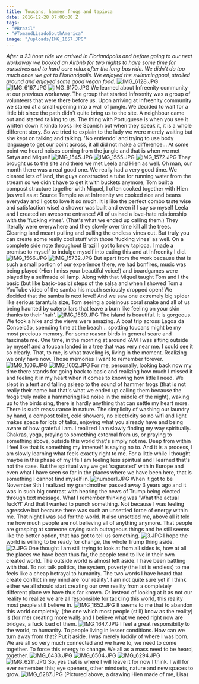```yaml
---
title: Toucans, hammer frogs and tapioca
date: 2016-12-28 07:00:00 Z
tags:
- "#Brazil"
- "#TomandLisadoSouthAmerica"
image: "/uploads/IMG_1657.JPG"
---
```


*After a 23 hour ride we arrived in Florianópolis and before going to our next workaway we booked an Airbnb for two nights to have some time for ourselves and to hard core relax after the long bus ride. We didn't do too much once we got to Florianópolis. We enjoyed the swimmingpool, strolled around and enjoyed some good vegan food.*<!--more-->
![IMG_6128.JPG](/uploads/IMG_6128.JPG)
![IMG_6167.JPG](/uploads/IMG_6167.JPG)
![IMG_6170.JPG](/uploads/IMG_6170.JPG)
We learned about Infreenity community at our previous workaway. The group that started Infreenity was a group of volunteers that were there before us. Upon arriving at Infreenity community we stared at a small opening into a wall of jungle. We decided to wait for a little bit since the path didn't quite bring us to the site. A neighbour came out and started talking to us. The thing with Portuguese is when you see it written down it kinda looks like Spanish but when they speak it, it is a whole different story. So we tried to explain to the lady we were merely waiting but she kept on talking and talking. 'No entiendo' and trying to use body language to get our point across, it all did not make a difference... At some point we heard noises coming from the jungle and that is when we met Satya and Miquel!
![IMG_1545.JPG](/uploads/IMG_1545.JPG)
![IMG_1555.JPG](/uploads/IMG_1555.JPG)
![IMG_1572.JPG](/uploads/IMG_1572.JPG)
They brought us to the site and there we met Leela and Hien as well. Oh man, our month there was a real good one. We really had a very good time. We cleared lots of land, the guys constructed a tube for running water from the stream so we didn't have to get it with buckets anymore, Tom built a compost structure together with Miquel, I often cooked together with Hien (as well as at Source Temple as at Infreenity we cooked rice and beans everyday and I got to love it so much. It is like the perfect combo taste wise and satisfaction wise) a shower was built and even if I say so myself Leela and I created an awesome entrance! All of us had a love-hate relationship with the 'fucking vines'. (That's what we ended up calling them.) They literally were everywhere and they slowly over time kill all the trees. Clearing land meant pulling and pulling the endless vines out. But truly you can create some really cool stuff with those 'fucking vines' as well. On a complete side note throughout Brazil I got to know tapioca. I made a promise to myself to indulge myself into eating this and at Infreenity I did.
![IMG_1566.JPG](/uploads/IMG_1566.JPG)
![IMG_15732.JPG](/uploads/IMG_15732.JPG)
But apart from the work because that is such a small portion of our experience there, we had bonfires, music was being played (Hien I miss your beautiful voice!) and boardgames were played by a selfmade oil lamp. Along with that Miquel taught Tom and I the basic (but like basic-basic) steps of the salsa and when I showed Tom a YouTube video of the samba his mouth seriously dropped open! We decided that the samba is next level! And we saw one extremely big spider like serious tarantula size, Tom seeing a poisinous coral snake and all of us being haunted by caterpillars that leave a burn like feeling on your skin thanks to their 'hair'.
![IMG_1569.JPG](/uploads/IMG_1569.JPG)
The island is beautiful. It is gorgeous. We took a hike and the views were amazing. A boat trip across Lagoa da Conceicão, spending time at the beach... spotting toucans might be my most precious memory. For some reason birds in general scare and fascinate me. One time, in the morning at around 7AM I was sitting outside  by myself and a toucan landed in a tree that was very near me. I could see it so clearly. That, to me, is what traveling is, living in the moment. Realizing we only have now. Those memories I want to remember forever.
![IMG_1606.JPG](/uploads/IMG_1606.JPG)
![IMG_1602.JPG](/uploads/IMG_1602.JPG)
For me, personally, looking back now my time there stands for going back to basic and realizing how much I missed it and feeling it in my heart when it comes to knowing how little I need. We slept in a tent and falling asleep to the sound of hammer frogs (that is not really their name but that's what we ended up calling them because the frogs truly make a hammering like noise in the middle of the night), waking up to the birds sing, there is hardly anything that can settle my heart more. There is such reassurance in nature. The simplicity of washing our laundry by hand, a compost toilet, cold showers, no electricity so no wifi and light makes space for lots  of talks, enjoying what you already have and being aware of how grateful I am. I realized  I am slowly finding my way spiritually. Chakras, yoga, praying to something external from us, or praying to something above, outside this world that's simply not me. Deep from within I feel like that is something my innerself is saying no to. And it is a process, I am slowly learning what feels exactly right to me. For a little while I thought maybe in this phase of my life I am feeling less spiritual and I learned that's not the case. But the spiritual way we get 'sagurated' with in Europe and even what I have seen so far in the places where we have been here, that is something I cannot find myself in.
![number1.JPG](/uploads/number1.JPG)
When it got to be November 9th I realized my grandmother passed away 3 years ago and it was in such big contrast with hearing the news of Trump being elected through text message. What I remember thinking was 'What the actual fuck?!' And that I wanted to punch something. Not because I was feeling agressive but because there was such an unsettled force of energy within me. That night I was sad for the world. It also unsettled me, above all it told me how much people are not believing all of anything anymore. That people are grasping at someone saying such outrageous things and he still seems like the better option, that has got to tell us something.
![3.JPG](/uploads/3.JPG)
I hope the world is willing to be ready for change, the whole Trump thing aside.
![2.JPG](/uploads/2.JPG)
One thought I am still trying to look at from all sides is, how at all the places we have been thus far, the people tend to live in their own created world. The outside world is almost left aside. I have been battling with that. To not talk politics, the system, poverty (the list is endless) to me feels like a cheap betrayal to humanity. The two words I have heard that create conflict in my mind are 'our reality'. I am not quite sure yet if I think either we all should start creating our own reality from a completely different place we have thus far known. Or instead of looking at it as not our reality to realize we are all responsible for tackling this world, this reality most people still believe in.
![IMG_1652.JPG](/uploads/IMG_1652.JPG)
It seems to me that to abandon this world completely, (the one which most people (still) know as the reality) is (for me) creating more walls and I believe what we need right now are bridges, a fuck load of them.
![IMG_1647.JPG](/uploads/IMG_1647.JPG)
I feel a great responsibilty to the world, to humanity. To people living in lesser conditions. How can we turn away from that? Put it aside. I was merely luckily of where I was born. We are all so very much connected and we have to, we need to come together. To force this energy to change. We all as a mass need to be heard, together.
![IMG_6433.JPG](/uploads/IMG_6433.JPG)
![IMG_6504.JPG](/uploads/IMG_6504.JPG)
![IMG_6294.JPG](/uploads/IMG_6294.JPG)
![IMG_6211.JPG](/uploads/IMG_6211.JPG)
So, yes that is where I will leave it for now I think. I will for ever remember this; eye openers, other mindsets, nature and new spaces to grow.
![IMG_6287.JPG](/uploads/IMG_6287.JPG)
\(Pictured above, a drawing Hien made of me, Lisa)